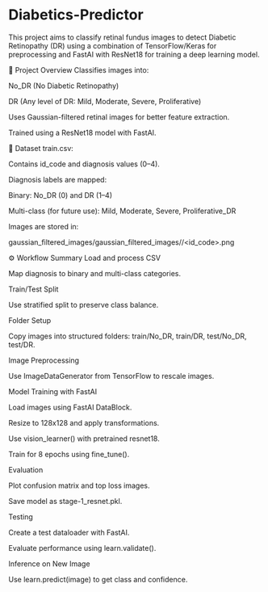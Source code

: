 # Diabetics-Predictor
This project aims to classify retinal fundus images to detect Diabetic Retinopathy (DR) using a combination of TensorFlow/Keras for preprocessing and FastAI with ResNet18 for training a deep learning model.

📌 Project Overview
Classifies images into:

No_DR (No Diabetic Retinopathy)

DR (Any level of DR: Mild, Moderate, Severe, Proliferative)

Uses Gaussian-filtered retinal images for better feature extraction.

Trained using a ResNet18 model with FastAI.

📂 Dataset
train.csv:

Contains id_code and diagnosis values (0–4).

Diagnosis labels are mapped:

Binary: No_DR (0) and DR (1–4)

Multi-class (for future use): Mild, Moderate, Severe, Proliferative_DR

Images are stored in:

gaussian_filtered_images/gaussian_filtered_images/<label>/<id_code>.png

⚙️ Workflow Summary
Load and process CSV

Map diagnosis to binary and multi-class categories.

Train/Test Split

Use stratified split to preserve class balance.

Folder Setup

Copy images into structured folders:
train/No_DR, train/DR, test/No_DR, test/DR.

Image Preprocessing

Use ImageDataGenerator from TensorFlow to rescale images.

Model Training with FastAI

Load images using FastAI DataBlock.

Resize to 128x128 and apply transformations.

Use vision_learner() with pretrained resnet18.

Train for 8 epochs using fine_tune().

Evaluation

Plot confusion matrix and top loss images.

Save model as stage-1_resnet.pkl.

Testing

Create a test dataloader with FastAI.

Evaluate performance using learn.validate().

Inference on New Image

Use learn.predict(image) to get class and confidence.
